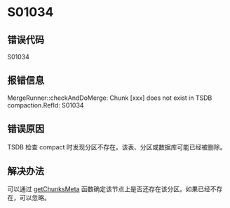 # S01034

## 错误代码

S01034

## 报错信息

MergeRunner::checkAndDoMerge: Chunk [xxx] does not exist in TSDB
compaction.RefId: S01034

## 错误原因

TSDB 检查 compact 时发现分区不存在。该表、分区或数据库可能已经被删除。

## 解决办法

可以通过 [getChunksMeta](../funcs/g/getChunksMeta.html)
函数确定该节点上是否还存在该分区。如果已经不存在，可以忽略。

